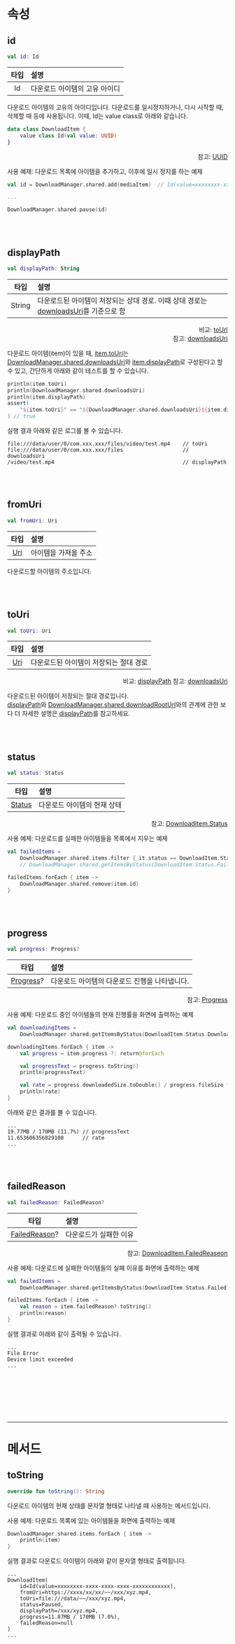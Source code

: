 # 속성

## id
```kotlin
val id: Id
```
|타입|설명|
|:--:|:--|
|Id|다운로드 아이템의 고유 아이디|

다운로드 아이템의 고유의 아이디입니다. 다운로드를 일시정지하거나, 다시 시작할 때, 삭제할 때 등에 사용됩니다. 이때, Id는 value class로 아래와 같습니다.

```kotlin
data class DownloadItem {
    value class Id(val value: UUID)
}
```
<div align="right">
참고: <a href="https://developer.android.com/reference/kotlin/java/util/UUID">UUID</a>
</div>

사용 예제: 다운로드 목록에 아이템을 추가하고, 이후에 일시 정지를 하는 예제
```kotlin
val id = DownloadManager.shared.add(mediaItem)  // Id(value=xxxxxxxx-xxxx-xxxx-xxxx-xxxxxxxxxxxx)

...

DownloadManager.shared.pause(id)
```

<br><br>
## displayPath
```kotlin
val displayPath: String
```
|타입|설명|
|:--:|:--|
|String|다운로드된 아이템이 저장되는 상대 경로. 이때 상대 경로는 [downloadsUri](../download-manager/details.md#downloadsuri)를 기준으로 함|
<div align="right">
비교: <a href="#touri">toUrl</a><br>
참고: <a href="../download-manager/details.md#downloadsuri">downloadsUri</a>
</div>

다운로드 아이템(item)이 있을 때, [item.toUri](#touri)는 [DownloadManager.shared.downloadsUri](../download-manager/details.md#downloadsuri)와 [item.displayPath](#displaypath)로 구성된다고 할 수 있고, 간단하게 아래와 같이 테스트를 할 수 있습니다.

```kotlin
println(item.toUri)
println(DownloadManager.shared.downloadsUri)
println(item.displayPath)
assert(
    "${item.toUri}" == "${DownloadManager.shared.downloadsUri}${item.displayPath}"
) // true
```

실행 결과 아래와 같은 로그를 볼 수 있습니다.
```log
file:///data/user/0/com.xxx.xxx/files/video/test.mp4    // toUri
file:///data/user/0/com.xxx.xxx/files                   // downloadsUri
/video/test.mp4                                         // displayPath
```

<br><br>
## fromUri
```kotlin
val fromUri: Uri
```
|타입|설명|
|:--:|:--|
|[Uri](https://developer.android.com/reference/android/net/Uri)|아이템을 가져올 주소|

다운로드할 아이템의 주소입니다.

<br><br>
## toUri
```kotlin
val toUri: Uri
```
|타입|설명|
|:--:|:--|
|[Uri](https://developer.android.com/reference/android/net/Uri)|다운로드된 아이템이 저장되는 절대 경로|
<div align="right">
비교: <a href="#displaypath">displayPath</a>
참고: <a href="../download-manager/details.md#downloadsuri">downloadsUri</a>
</div>

다운로드된 아이템이 저장되는 절대 경로입니다.<br>
[displayPath](#displaypath)와 [DownloadManager.shared.downloadRootUrl](../download-manager/details.md#downloadsuri)와의 관계에 관한 보다 더 자세한 설명은 [displayPath](#displaypath)를 참고하세요.

<br><br>
## status
```kotlin
val status: Status
```
|타입|설명|
|:--:|:--|
|[Status](../../enum/download-item-status/home.md)|다운로드 아이템의 현재 상태|

<div align="right">
참고: <a href="../../enum/download-item-status/home.md">DownloadItem.Status</a>
</div>

사용 예제: 다운로드를 실패한 아이템들을 목록에서 지우는 예제
```kotlin
val failedItems =
    DownloadManager.shared.items.filter { it.status == DownloadItem.Status.Failed }
    // DownloadManager.shared.getItemsByStatus(DownloadItem.Status.Failed) 와 동일한 결과

failedItems.forEach { item ->
    DownloadManager.shared.remove(item.id)
}
```

<br><br>
## progress
```kotlin
val progress: Progress?
```
|타입|설명|
|:--:|:--|
|[Progress](../download-item-progress/home.md)?|다운로드 아이템의 다운로드 진행을 나타냅니다.|

<div align="right">
참고: <a href="../download-item-progress/home.md">Progress</a>
</div>

사용 예제: 다운로드 중인 아이템들의 현재 진행률을 화면에 출력하는 예제
```kotlin
val downloadingItems =
    DownloadManager.shared.getItemsByStatus(DownloadItem.Status.Downloading) 

downloadingItems.forEach { item ->
    val progress = item.progress ?: return@forEach

    val progressText = progress.toString()
    println(progressText)

    val rate = progress.downloadedSize.toDouble() / progress.fileSize * 100
    println(rate)
}
```

아래와 같은 결과를 볼 수 있습니다.
```log
...
19.77MB / 170MB (11.7%) // progressText
11.653606356829108      // rate
...
```

<br><br>
## failedReason
```kotlin
val failedReason: FailedReason?
```
|타입|설명|
|:--:|:--|
|[FailedReason](../../enum/download-item-failed-reason/home.md)?|다운로드가 실패한 이유|

<div align="right">
참고: <a href="../../enum/download-item-failed-reason/home.md">DownloadItem.FailedReaseon</a>
</div>


사용 예제: 다운로드에 실패한 아이템들의 실패 이유를 화면에 출력하는 예제
```kotlin
val failedItems =
    DownloadManager.shared.getItemsByStatus(DownloadItem.Status.Failed)

failedItems.forEach { item ->
    val reason = item.failedReason?.toString()
    println(reason)
}
```

실행 결과로 아래와 같이 출력될 수 있습니다.
```log
...
File Error
Device limit exceeded
...
```

<br><br><br>
------
------
# 메서드

## toString
```kotlin
override fun toString(): String
```
다운로드 아이템의 현재 상태를 문자열 형태로 나타낼 때 사용하는 메서드입니다.

사용 예제: 다운로드 목록에 있는 아이템들을 화면에 출력하는 예제
```kotlin
DownloadManager.shared.items.forEach { item ->
    println(item) 
}
```

실행 결과로 다운로드 아이템이 아래와 같이 문자열 형태로 출력됩니다.
```log
...
DownloadItem(
    id=Id(value=xxxxxxxx-xxxx-xxxx-xxxx-xxxxxxxxxxxx),
    fromUri=https://xxxx/xx/xx/~~/xxx/xyz.mp4,
    toUri=file:///data/~~/xxx/xyz.mp4,
    status=Paused,
    displayPath=/xxx/xyz.mp4,
    progress=11.87MB / 170MB (7.0%),
    failedReason=null
)
...
```
